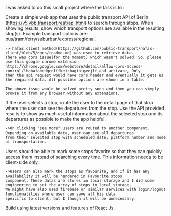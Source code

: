 I was asked to do this small project where the task is to :

Create a simple web app that uses the public transport API of Berlin
(https://v5.vbb.transport.rest/api.html) to search through stops. When showing results, show
which transport options are available in the resulting stop(s). Example transport options are:
bus/tram/ferry/suburban/express/regional.

    -> hafas client method(https://github.com/public-transport/hafas-client/blob/5/docs/readme.md) was used to retrieve data.
    There was cors issue(for the moment) which wasn't solved. So, please use this google chrome extension
    https://chrome.google.com/webstore/detail/allow-cors-access-control/lhobafahddgcelffkeicbaginigeejlf and activate, Only
    then the api request would have cors header and eventually it gets us the required data. All possible options are shown in a table.

    The above issue would be solved pretty soon and then you can simply browse it from any browser without any extensions.

If the user selects a stop, route the user to the detail page of that stop where the user can see
the departures from the stop. Use the API provided results to show as much useful information
about the selected stop and its departures as possible to make the app helpful.

    ->On clicking "see more" users are routed to another component. Depending on available data, user can see all departures
    from their selected stop with scheduled date, platform number and mode of transportation.

Users should be able to mark some stops favorite so that they can quickly access them instead
of searching every time. This information needs to be client-side only.

    ->Users can also mark the stops as favourite, and if it has any availability it will be rendered in Favourite stops
    component. These datas are stores in local storage and I did some engineering to set the array of stops in local storage.
    We might have also used firebase or similar services with login/logout functionalities where user can save all his data
    speicific to client, but I though it will be unnecessary.


Build using latest versions and features of React Js.
